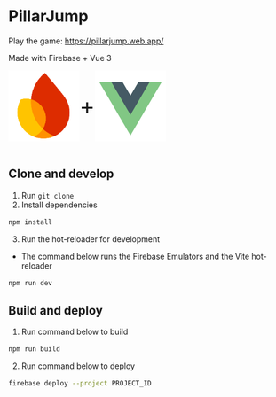 # PillarJump

Play the game: https://pillarjump.web.app/

Made with Firebase + Vue 3

<div style="display:flex; flex-direction:row; align-items:center;">
    <img src="./images/firebase-logo.png" alt="drawing" width="128"/>
    <div style="font-size: 3em">+</div>
    <img src="./images/vue-icon.png" alt="drawing" width="128"/>
</div>
<br>

## Clone and develop

1. Run `git clone`
2. Install dependencies

```sh
npm install
```

3. Run the hot-reloader for development

- The command below runs the Firebase Emulators and the Vite hot-reloader

```sh
npm run dev
```

## Build and deploy

1. Run command below to build

```sh
npm run build
```

2. Run command below to deploy

```sh
firebase deploy --project PROJECT_ID
```
